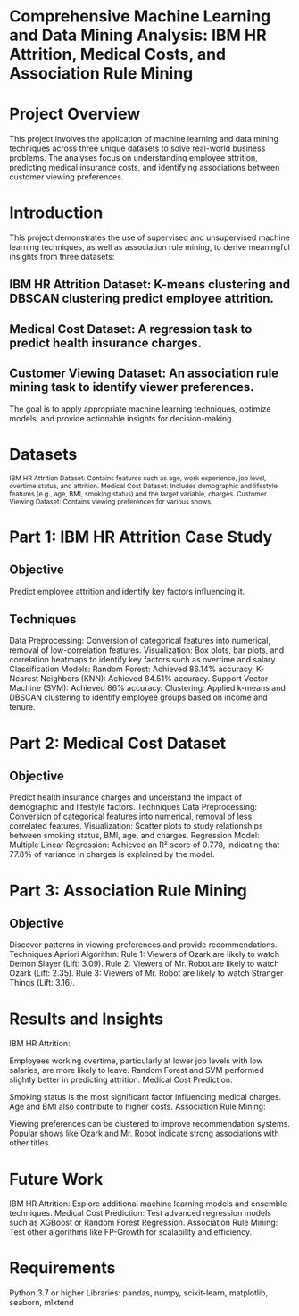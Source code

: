 
# Comprehensive Machine Learning and Data Mining Analysis: IBM HR Attrition, Medical Costs, and Association Rule Mining

# Project Overview

This project involves the application of machine learning and data mining techniques across three unique datasets to solve real-world business problems. The analyses focus on understanding employee attrition, predicting medical insurance costs, and identifying associations between customer viewing preferences.

# Introduction
This project demonstrates the use of supervised and unsupervised machine learning techniques, as well as association rule mining, to derive meaningful insights from three datasets:

## IBM HR Attrition Dataset: K-means clustering and DBSCAN clustering predict employee attrition.
## Medical Cost Dataset: A regression task to predict health insurance charges.
## Customer Viewing Dataset: An association rule mining task to identify viewer preferences.

The goal is to apply appropriate machine learning techniques, optimize models, and provide
actionable insights for decision-making.

# Datasets
<sub> IBM HR Attrition Dataset: Contains features such as age, work experience, job level, overtime status, and attrition.
Medical Cost Dataset: Includes demographic and lifestyle features (e.g., age, BMI, smoking status) and the target variable, charges.
Customer Viewing Dataset: Contains viewing preferences for various shows.<sub>

# Part 1: IBM HR Attrition Case Study
## Objective
Predict employee attrition and identify key factors influencing it.
## Techniques
Data Preprocessing: Conversion of categorical features into numerical, removal of low-correlation features.
Visualization: Box plots, bar plots, and correlation heatmaps to identify key factors such as overtime and salary.
Classification Models:
Random Forest: Achieved 86.14% accuracy.
K-Nearest Neighbors (KNN): Achieved 84.51% accuracy.
Support Vector Machine (SVM): Achieved 86% accuracy.
Clustering: Applied k-means and DBSCAN clustering to identify employee groups based on income and tenure.
# Part 2: Medical Cost Dataset
## Objective
Predict health insurance charges and understand the impact of demographic and lifestyle factors.
Techniques
Data Preprocessing: Conversion of categorical features into numerical, removal of less correlated features.
Visualization: Scatter plots to study relationships between smoking status, BMI, age, and charges.
Regression Model:
Multiple Linear Regression: Achieved an R² score of 0.778, indicating that 77.8% of variance in charges is explained by the model.

# Part 3: Association Rule Mining
## Objective
Discover patterns in viewing preferences and provide recommendations.
Techniques
Apriori Algorithm:
Rule 1: Viewers of Ozark are likely to watch Demon Slayer (Lift: 3.09).
Rule 2: Viewers of Mr. Robot are likely to watch Ozark (Lift: 2.35).
Rule 3: Viewers of Mr. Robot are likely to watch Stranger Things (Lift: 3.16).

# Results and Insights
IBM HR Attrition:

Employees working overtime, particularly at lower job levels with low salaries, are more likely to leave.
Random Forest and SVM performed slightly better in predicting attrition.
Medical Cost Prediction:

Smoking status is the most significant factor influencing medical charges.
Age and BMI also contribute to higher costs.
Association Rule Mining:

Viewing preferences can be clustered to improve recommendation systems.
Popular shows like Ozark and Mr. Robot indicate strong associations with other titles.
# Future Work
IBM HR Attrition: Explore additional machine learning models and ensemble techniques.
Medical Cost Prediction: Test advanced regression models such as XGBoost or Random Forest Regression.
Association Rule Mining: Test other algorithms like FP-Growth for scalability and efficiency.
# Requirements
Python 3.7 or higher
Libraries: pandas, numpy, scikit-learn, matplotlib, seaborn, mlxtend
